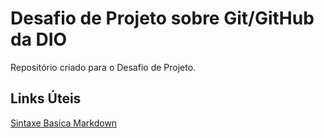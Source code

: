 # Desafio de Projeto sobre Git/GitHub da DIO
Repositório criado para o Desafio de Projeto.

## Links Úteis 
[Sintaxe Basica Markdown](https://www.markdownguide.org/)
